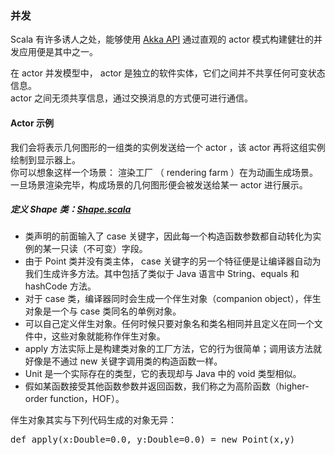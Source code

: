 ### 并发 ###
Scala  有许多诱人之处，能够使用 [Akka API](http://akka.io) 通过直观的 actor 模式构建健壮的并发应用便是其中之一。
  
在 actor  并发模型中， actor  是独立的软件实体，它们之间并不共享任何可变状态信息。   
actor  之间无须共享信息，通过交换消息的方式便可进行通信。   
#### Actor 示例 ####
我们会将表示几何图形的一组类的实例发送给一个 actor ，该 actor  再将这组实例绘制到显示器上。  
你可以想象这样一个场景： 渲染工厂 （ rendering farm ）在为动画生成场景。  
一旦场景渲染完毕，构成场景的几何图形便会被发送给某一 actor  进行展示。
##### 定义 Shape 类：[Shape.scala](Shape.scala) #####
-   类声明的前面输入了 case 关键字，因此每一个构造函数参数都自动转化为实例的某一只读（不可变）字段。  
-   由于 Point 类并没有类主体， case 关键字的另一个特征便是让编译器自动为我们生成许多方法。其中包括了类似于 Java 语言中 String、equals 和 hashCode 方法。  
-   对于 case 类，编译器同时会生成一个伴生对象（companion object），伴生对象是一个与 case 类同名的单例对象。  
-   可以自己定义伴生对象。任何时候只要对象名和类名相同并且定义在同一个文件中，这些对象就能称作伴生对象。  
-   apply 方法实际上是构建类对象的工厂方法，它的行为很简单；调用该方法就好像是不通过 new 关键字调用类的构造函数一样。
-   Unit 是一个实际存在的类型，它的表现却与 Java  中的 void 类型相似。  
-   假如某函数接受其他函数参数并返回函数，我们称之为高阶函数（higher-order function，HOF）。  

伴生对象其实与下列代码生成的对象无异：
<pre>def apply(x:Double=0.0, y:Double=0.0) = new Point(x,y)</pre>
